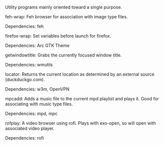 Utility programs mainly oriented toward a single purpose.

feh-wrap: Feh browser for association with image type files.

Dependencies: feh

firefox-wrap: Set variables before launch for firefox.

Dependencies: Arc GTK Theme

getwindowtitle: Grabs the currently focused window title.

Dependencies: wmutils

locator: Returns the current location as determined by an external source (duckduckgo.com).

Dependencies: w3m, OpenVPN

mpcadd: Adds a music file to the current mpd playlist and plays it. Good for associating with music type files.

Dependencies: mpd, mpc

rofplay: A video browser using rofi. Plays with exo-open, so will open with associated video player.

Dependencies: rofi
